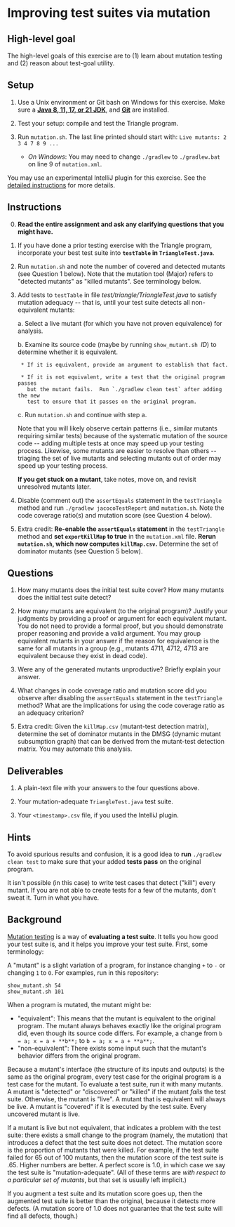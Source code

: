 # Improving test suites via mutation

## High-level goal
The high-level goals of this exercise are to (1) learn about mutation testing
and (2) reason about test-goal utility.

## Setup

1. Use a Unix environment or Git bash on Windows for this exercise.
Make sure a [**Java 8, 11, 17, or 21 JDK**](https://www.oracle.com/java/technologies/downloads),
and [**Git**](https://git-scm.com/) are installed.

2. Test your setup: compile and test the Triangle program.

3. Run `mutation.sh`.  The last line printed should start with:
   `Live mutants: 2 3 4 7 8 9 ...`
   * *On Windows*: You may need to change `./gradlew` to `./gradlew.bat` on
    line 9 of `mutation.xml`.

You may use an experimental IntelliJ plugin for this exercise. See the
[detailed
instructions](https://docs.google.com/document/d/1VHMUY7VZqU4GZvzVY00Sx5aFFZKYhFLiL8BCmD24WrQ)
for more details.

## Instructions

0. **Read the entire assignment and ask any clarifying questions that you might have.**

1. If you have done a prior testing exercise with the Triangle program, incorporate your best test suite into **`testTable` in `TriangleTest.java`**.

2. Run `mutation.sh` and note the number of covered and detected mutants
   (see Question 1 below).  Note that the mutation tool (Major) refers to
   "detected mutants" as "killed mutants".  See terminology below.

3. Add tests to `testTable` in file *test/triangle/TriangleTest.java* to satisfy
   mutation adequacy -- that is,
   until your test suite detects all non-equivalent mutants:

    a. Select a live mutant (for which you have not proven equivalence) for analysis.

    b. Examine its source code (maybe by running `show_mutant.sh `*ID*) to
       determine whether it is equivalent.

        * If it is equivalent, provide an argument to establish that fact.

        * If it is not equivalent, write a test that the original program passes
          but the mutant fails.  Run `./gradlew clean test` after adding the new
          test to ensure that it passes on the original program.

    c. Run `mutation.sh` and continue with step a.

    Note that you will likely observe certain patterns (i.e., similar mutants
    requiring similar tests) because of the systematic mutation of the source code
    -- adding multiple tests at once may speed up your testing process. Likewise,
    some mutants are easier to resolve than others -- triaging the set of live
    mutants and selecting mutants out of order may speed up your testing process.

    **If you get stuck on a mutant**, take notes, move on, and revisit unresolved
    mutants later.

3. Disable (comment out) the `assertEquals` statement in the `testTriangle`
   method and run `./gradlew jacocoTestReport` and `mutation.sh`. Note the code coverage
   ratio(s) and mutation score (see Question 4 below).

5. Extra credit: **Re-enable the `assertEquals` statement** in the `testTriangle` method and
   **set `exportKillMap` to true** in the `mutation.xml` file.
   **Rerun `mutation.sh`, which now computes `killMap.csv`.**
   Determine the set of dominator mutants (see Question 5 below).

## Questions

1. How many mutants does the initial test suite cover?
   How many mutants does the initial test suite detect?

2. How many mutants are equivalent (to the original program)?
   Justify your judgments by providing a proof or argument for each equivalent mutant.
   You do not need to provide a formal proof, but you should
   demonstrate proper reasoning and provide a valid argument. You may group
   equivalent mutants in your answer if the reason for equivalence is the same
   for all mutants in a group (e.g., mutants 4711, 4712, 4713 are equivalent
   because they exist in dead code).

3. Were any of the generated mutants unproductive? Briefly explain your answer.

4. What changes in code coverage ratio and mutation score did you observe after
   disabling the `assertEquals` statement in the `testTriangle` method? What are the
   implications for using the code coverage ratio as an adequacy criterion?

5. Extra credit: Given the `killMap.csv` (mutant-test detection matrix), determine the set of
   dominator mutants in the DMSG (dynamic mutant subsumption graph) that can be
   derived from the mutant-test detection matrix. You may automate this analysis.


## Deliverables

1. A plain-text file with your answers to the four questions above.

2. Your mutation-adequate `TriangleTest.java` test suite.

3. Your `<timestamp>.csv` file, if you used the IntelliJ plugin.


## Hints

To avoid spurious results and confusion, it is a good idea to **run**
`./gradlew clean test` to make sure that your added **tests pass** on the original
program.

It isn't possible (in this case) to write test cases that detect ("kill") every
mutant.
If you are not able to create tests for a few of the mutants, don't sweat it.
Turn in what you have.


## Background

[Mutation testing](https://en.wikipedia.org/wiki/Mutation_testing) is a way of
**evaluating a test suite**.  It tells you how good your test suite is, and it
helps you improve your test suite.  First, some terminology:

A "mutant" is a slight variation of a program, for instance changing `+` to `-`
or changing `1` to `0`.  For examples, run in this repository:
```
show_mutant.sh 54
show_mutant.sh 101
```

When a program is mutated, the mutant might be:

 * "equivalent":  This means that the mutant is equivalent to the original
   program.  The mutant always behaves exactly like the original program did,
   even though its source code differs.  For example, a change from
   `b = a; x = a + **b**;` to `b = a; x = a + **a**;`.
 * "non-equivalent":  There exists some input such that the mutant's behavior
   differs from the original program.

Because a mutant's interface (the structure of its inputs and outputs) is the
same as the original program, every test case for the original program is a test
case for the mutant.  To evaluate a test suite, run it with many mutants.  A
mutant is "detected" or "discovered" or "killed" if the mutant *fails* the test
suite.  Otherwise, the mutant is "live".  A mutant that is equivalent will
always be live.  A mutant is "covered" if it is executed by the test suite.
Every uncovered mutant is live.

If a mutant is live but not equivalent, that indicates a problem with the test
suite:  there exists a small change to the program (namely, the mutation)
that introduces a defect that the
test suite does not detect.  The mutation score is the proportion of mutants
that were killed.  For example, if the test suite failed for 65 out of 100
mutants, then the mutation score of the test suite is .65.  Higher numbers are
better.  A perfect score is 1.0, in which case we say the test suite is
"mutation-adequate".  (All of these terms are *with respect to a particular set
of mutants*, but that set is usually left implicit.)

If you augment a test suite and its mutation score goes up, then the augmented
test suite is better than the original, because it detects more defects.  (A
mutation score of 1.0 does not guarantee that the test suite will find all
defects, though.)


